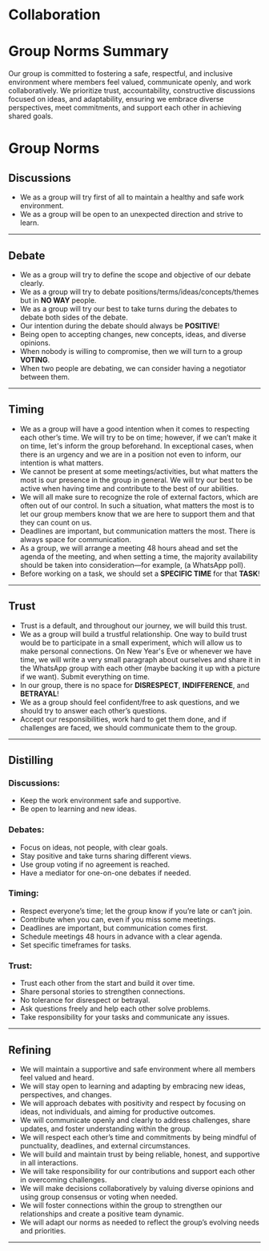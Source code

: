 # Collaboration

<!-- group norms summary -->
# Group Norms Summary

Our group is committed to fostering a safe, respectful, and inclusive environment where members feel valued, communicate openly, and work collaboratively. We prioritize trust, accountability, constructive discussions focused on ideas, and adaptability, ensuring we embrace diverse perspectives, meet commitments, and support each other in achieving shared goals.
<!-- group norms list -->
# Group Norms

## Discussions
- We as a group will try first of all to maintain a healthy and safe work environment.
- We as a group will be open to an unexpected direction and strive to learn.

---

## Debate
- We as a group will try to define the scope and objective of our debate clearly.
- We as a group will try to debate positions/terms/ideas/concepts/themes but in **NO WAY** people.
- We as a group will try our best to take turns during the debates to debate both sides of the debate.
- Our intention during the debate should always be **POSITIVE**!
- Being open to accepting changes, new concepts, ideas, and diverse opinions.
- When nobody is willing to compromise, then we will turn to a group **VOTING**.
- When two people are debating, we can consider having a negotiator between them.

---

## Timing
- We as a group will have a good intention when it comes to respecting each other’s time. We will try to be on time; however, if we can’t make it on time, let's inform the group beforehand. In exceptional cases, when there is an urgency and we are in a position not even to inform, our intention is what matters.
- We cannot be present at some meetings/activities, but what matters the most is our presence in the group in general. We will try our best to be active when having time and contribute to the best of our abilities.
- We will all make sure to recognize the role of external factors, which are often out of our control. In such a situation, what matters the most is to let our group members know that we are here to support them and that they can count on us.
- Deadlines are important, but communication matters the most. There is always space for communication.
- As a group, we will arrange a meeting 48 hours ahead and set the agenda of the meeting, and when setting a time, the majority availability should be taken into consideration—for example, (a WhatsApp poll).
- Before working on a task, we should set a **SPECIFIC TIME** for that **TASK**!

---

## Trust
- Trust is a default, and throughout our journey, we will build this trust.
- We as a group will build a trustful relationship. One way to build trust would be to participate in a small experiment, which will allow us to make personal connections. On New Year's Eve or whenever we have time, we will write a very small paragraph about ourselves and share it in the WhatsApp group with each other (maybe backing it up with a picture if we want). Submit everything on time.
- In our group, there is no space for **DISRESPECT**, **INDIFFERENCE**, and **BETRAYAL**!
- We as a group should feel confident/free to ask questions, and we should try to answer each other’s questions.
- Accept our responsibilities, work hard to get them done, and if challenges are faced, we should communicate them to the group.

---

## Distilling

### Discussions:
- Keep the work environment safe and supportive.
- Be open to learning and new ideas.

### Debates:
- Focus on ideas, not people, with clear goals.
- Stay positive and take turns sharing different views.
- Use group voting if no agreement is reached.
- Have a mediator for one-on-one debates if needed.

### Timing:
- Respect everyone’s time; let the group know if you’re late or can’t join.
- Contribute when you can, even if you miss some meetings.
- Deadlines are important, but communication comes first.
- Schedule meetings 48 hours in advance with a clear agenda.
- Set specific timeframes for tasks.

### Trust:
- Trust each other from the start and build it over time.
- Share personal stories to strengthen connections.
- No tolerance for disrespect or betrayal.
- Ask questions freely and help each other solve problems.
- Take responsibility for your tasks and communicate any issues.

---

## Refining
- We will maintain a supportive and safe environment where all members feel valued and heard.
- We will stay open to learning and adapting by embracing new ideas, perspectives, and changes.
- We will approach debates with positivity and respect by focusing on ideas, not individuals, and aiming for productive outcomes.
- We will communicate openly and clearly to address challenges, share updates, and foster understanding within the group.
- We will respect each other’s time and commitments by being mindful of punctuality, deadlines, and external circumstances.
- We will build and maintain trust by being reliable, honest, and supportive in all interactions.
- We will take responsibility for our contributions and support each other in overcoming challenges.
- We will make decisions collaboratively by valuing diverse opinions and using group consensus or voting when needed.
- We will foster connections within the group to strengthen our relationships and create a positive team dynamic.
- We will adapt our norms as needed to reflect the group’s evolving needs and priorities.

---
